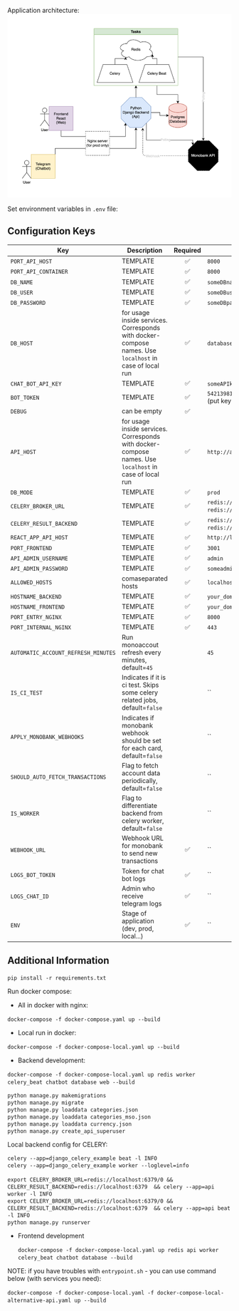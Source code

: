 Application architecture:
![Architecture](docs/architecture.png)

Set environment variables in `.env` file:

## Configuration Keys

| Key                                 | Description                                                                                            | Required | Example                                                            |
|-------------------------------------|--------------------------------------------------------------------------------------------------------|:--------:|--------------------------------------------------------------------|
| `PORT_API_HOST`                     | TEMPLATE                                                                                               |    ✅     | `8000`                                                             |
| `PORT_API_CONTAINER`                | TEMPLATE                                                                                               |    ✅     | `8000`                                                             |
| `DB_NAME`                           | TEMPLATE                                                                                               |    ✅     | `someDBname`                                                       |
| `DB_USER`                           | TEMPLATE                                                                                               |    ✅     | `someDBuser`                                                       |
| `DB_PASSWORD`                       | TEMPLATE                                                                                               |    ✅     | `someDBpassword`                                                   |
| `DB_HOST`                           | for usage inside services. Corresponds with docker-compose names. Use `localhost` in case of local run |    ✅     | `database`                                                         |
| `CHAT_BOT_API_KEY`                  | TEMPLATE                                                                                               |    ✅     | `someAPIkeyForChatbot`                                             |
| `BOT_TOKEN`                         | TEMPLATE                                                                                               |    ✅     | `5421398104:1234123421341234123412342134` (put key from botfather) |
| `DEBUG`                             | can be empty                                                                                           |    ✅     |                                                                    |
| `API_HOST`                          | for usage inside services. Corresponds with docker-compose names. Use `localhost` in case of local run |    ✅     | `http://api:8000`                                                  |
| `DB_MODE`                           | TEMPLATE                                                                                               |    ✅     | `prod`                                                             |
| `CELERY_BROKER_URL`                 | TEMPLATE                                                                                               |    ✅     | `redis://redis:6379/0` or `redis://localhost:6379/0` for local run |
| `CELERY_RESULT_BACKEND`             | TEMPLATE                                                                                               |    ✅     | `redis://redis:6379/0` or `redis://localhost:6379/0` for local run |
| `REACT_APP_API_HOST`                | TEMPLATE                                                                                               |    ✅     | `http://localhost:8000`                                            |
| `PORT_FRONTEND`                     | TEMPLATE                                                                                               |    ✅     | `3001`                                                             |
| `API_ADMIN_USERNAME`                | TEMPLATE                                                                                               |    ✅     | `admin`                                                            |
| `API_ADMIN_PASSWORD`                | TEMPLATE                                                                                               |    ✅     | `someadminpassword`                                                |
| `ALLOWED_HOSTS`                     | comaseparated hosts                                                                                    |    ✅     | `localhost,api`                                                    |
| `HOSTNAME_BACKEND`                  | TEMPLATE                                                                                               |    ✅     | `your_domain_backend.com`                                          | |
| `HOSTNAME_FRONTEND`                 | TEMPLATE                                                                                               |    ✅     | `your_domain_frontend.com`                                         |
| `PORT_ENTRY_NGINX`                  | TEMPLATE                                                                                               |    ✅     | `8000`                                                             |
| `PORT_INTERNAL_NGINX`               | TEMPLATE                                                                                               |    ✅     | `443`                                                              |
| `AUTOMATIC_ACCOUNT_REFRESH_MINUTES` | Run monoaccout refresh every <VALUE> minutes, default=`45`                                             |          | `45`                                                               |
| `IS_CI_TEST`                        | Indicates if it is ci test. Skips some celery related jobs, default=`false`                            |          | ``                                                                 |
| `APPLY_MONOBANK_WEBHOOKS`           | Indicates if monobank webhook should be set for each card, default=`false`                             |          | ``                                                                 |
| `SHOULD_AUTO_FETCH_TRANSACTIONS`    | Flag to fetch account data periodically, default=`false`                                               |          | ``                                                                 |
| `IS_WORKER`                         | Flag to differentiate backend from celery worker, default=`false`                                      |          | ``                                                                 |
| `WEBHOOK_URL`                       | Webhook URL for monobank to send new transactions                                                      |    ✅     | ``                                                                 |
| `LOGS_BOT_TOKEN`                    | Token for chat bot logs                                                                                |    ✅     | ``                                                                 |
| `LOGS_CHAT_ID`                      | Admin who receive telegram logs                                                                        |    ✅     | ``                                                                 |
| `ENV`                               | Stage of application (dev, prod, local...)                                                             |    ✅     | ``                                                                 |"

## Additional Information

`pip install -r requirements.txt`

Run docker compose:

* All in docker with nginx:

`docker-compose -f docker-compose.yaml up --build`

* Local run in docker:

`docker-compose -f docker-compose-local.yaml up --build`

* Backend development:

`docker-compose -f docker-compose-local.yaml up redis worker celery_beat chatbot database web --build`

    python manage.py makemigrations
    python manage.py migrate
    python manage.py loaddata categories.json
    python manage.py loaddata categories_mso.json
    python manage.py loaddata currency.json
    python manage.py create_api_superuser

Local backend config for CELERY:

    celery --app=django_celery_example beat -l INFO
    celery --app=django_celery_example worker --loglevel=info

    export CELERY_BROKER_URL=redis://localhost:6379/0 && CELERY_RESULT_BACKEND=redis://localhost:6379  && celery --app=api worker -l INFO
    export CELERY_BROKER_URL=redis://localhost:6379/0 && CELERY_RESULT_BACKEND=redis://localhost:6379  && celery --app=api beat -l INFO
    python manage.py runserver

* Frontend development

  `docker-compose -f docker-compose-local.yaml up redis api worker celery_beat chatbot database --build`

NOTE: if you have troubles with `entrypoint.sh` - you can use command below (with services you need):

`docker-compose -f docker-compose-local.yaml -f docker-compose-local-alternative-api.yaml up --build`
